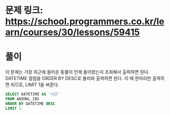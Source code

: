 # 문제 링크: https://school.programmers.co.kr/learn/courses/30/lessons/59415
# 풀이
이 문제는 가장 최근에 들어온 동물이 언제 들어왔는지 조회해서 출력하면 된다. DATETIME 컬럼을 ORDER BY DESC로 불러와 출력하면 된다. 이 때 한마리만 출력하면 되므로, LIMIT 1을 써준다.

```sql
SELECT DATETIME AS '시간'
FROM ANIMAL_INS
ORDER BY DATETIME DESC
LIMIT 1
```